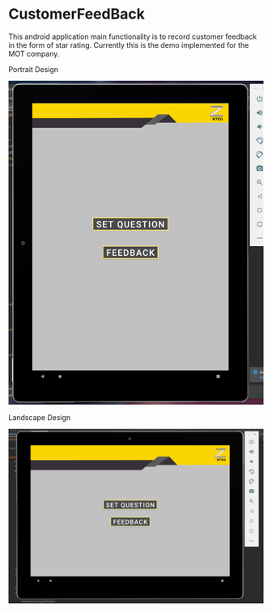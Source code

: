 # CustomerFeedBack

This android application main functionality is to record customer feedback in the form of star rating.
Currently this is the demo implemented for the MOT company.

Portrait Design

![Portrait design](ImageMaterial/PortraitDesignMain.PNG)

Landscape Design

![Landscape design](ImageMaterial/LandscapeDesignMain.PNG)
